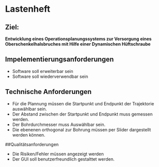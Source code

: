 # Lastenheft

## Ziel:
**Entwicklung eines Operationsplanungssystems zur Versorgung eines Oberschenkelhalsbruches mit Hilfe einer Dynamischen Hüftschraube**
## Impelementierungsanforderungen
* Software soll erweiterbar sein
* Software soll wiederverwendbar sein

## Technische Anforderungen

* Für die Plannung müssen die Startpunkt und Endpunkt der Trajektorie auswählbar sein.
* Der Abstand zwischen der Startpunkt und Endpunkt muss gemessen werden.
* Der Bohrdurchmesser muss Auswählbar sein.
* Die ebenenen orthogonal zur Bohrung müssen per Slider dargestellt werden können.

##Qualitätsanforderungen

* Die Risiken/Fehler müssen angezeigt werden
* Der GUI soll benutzerfreundlich gestalttet werden.
